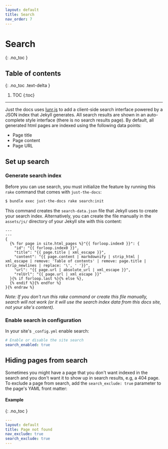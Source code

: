 ```yaml
---
layout: default
title: Search
nav_order: 7
---
```


# Search
{: .no_toc }

## Table of contents
{: .no_toc .text-delta }

1. TOC
{:toc}

---

Just the docs uses [lunr.js](http://lunrjs.com) to add a client-side search interface powered by a JSON index that Jekyll generates. All search results are shown in an auto-complete style interface (there is no search results page). By default, all generated html pages are indexed  using the following data points:

- Page title
- Page content
- Page URL

## Set up search

### Generate search index

Before you can use search, you must initialize the feature by running this `rake` command that comes with `just-the-docs`:

```bash
$ bundle exec just-the-docs rake search:init
```

This command creates the `search-data.json` file that Jekyll uses to create your search index. Alternatively, you can create the file manually in the `assets/js/` directory of your Jekyll site with this content:

```{% raw %}
---
---
{
  {% for page in site.html_pages %}"{{ forloop.index0 }}": {
    "id": "{{ forloop.index0 }}",
    "title": "{{ page.title | xml_escape }}",
    "content": "{{ page.content | markdownify | strip_html | xml_escape | remove: 'Table of contents' | remove: page.title | strip_newlines | replace: '\', ' '}}",
    "url": "{{ page.url | absolute_url | xml_escape }}",
    "relUrl": "{{ page.url | xml_escape }}"
  }{% if forloop.last %}{% else %},
  {% endif %}{% endfor %}
}{% endraw %}
```

_Note: If you don't run this rake command or create this file manually, search will not work (or it will use the search index data from this docs site, not your site's content)._

### Enable search in configuration

In your site's `_config.yml` enable search:

```yml
# Enable or disable the site search
search_enabled: true
```

## Hiding pages from search

Sometimes you might have a page that you don't want indexed in the search and you don't want it to show up in search results, e.g, a 404 page. To exclude a page from search, add the `search_exclude: true` parameter to the page's YAML front matter:

#### Example
{: .no_toc }

```yaml
---
layout: default
title: Page not found
nav_exclude: true
search_exclude: true
---
```

